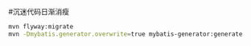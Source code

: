 #沉迷代码日渐消瘦
```bash
mvn flyway:migrate
mvn -Dmybatis.generator.overwrite=true mybatis-generator:generate